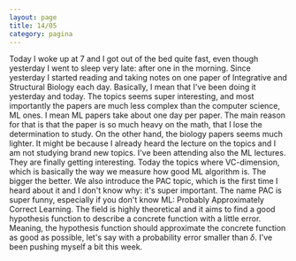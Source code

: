 ```yaml
--- 
layout: page
title: 14/05
category: pagina
---
```


Today I woke up at 7 and I got out of the bed quite fast, even though yesterday
I went to sleep very late: after one in the morning.
Since yesterday I started reading and taking notes on one paper of Integrative
and Structural Biology each day. Basically, I mean that I've been doing it 
yesterday and today.
The topics seems super interesting, and most importantly the papers are much
less complex than the computer science, ML ones. I mean ML papers take about one
day per paper. The main reason for that is that the paper is so much heavy on
the math, that I lose the determination to study. On the other hand, the biology
papers seems much lighter. It might be because I already heard the lecture on
the topics and I am not studying brand new topics.
I've been attending also the ML lectures. They are finally getting interesting.
Today the topics where VC-dimension, which is basically the way we measure how
good ML algorithm is. The bigger the better. We also introduce the PAC topic,
which is the first time I heard about it and I don't know why: it's super
important. The name PAC is super funny, especially if you don't know ML: 
Probably Approximately Correct Learning. The field is highly theoretical and it
aims to find a good hypothesis function to describe a concrete function with a little
error. Meaning, the hypothesis function should approximate the concrete 
function as good as possible, let's say with a probability error smaller than 
$\delta$. I've been pushing myself a bit this week.
